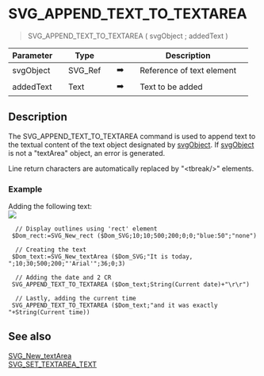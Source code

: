 <!-- SVG_APPEND_TEXT_TO_TEXTAREA ( svgObject ; text )
-> svgObject (Text)
-> text (Text) - String to write-->
# SVG_APPEND_TEXT_TO_TEXTAREA

> SVG_APPEND_TEXT_TO_TEXTAREA ( svgObject ; addedText )

| Parameter |     | Type |     |     |     | Description |     |
| --- | --- | --- | --- | --- | --- | --- | --- |
| svgObject |     | SVG_Ref |     | ➡️ |     | Reference of text element |     |
| addedText |     | Text |     | ➡️ |     | Text to be added |     |

## Description

The SVG_APPEND_TEXT_TO_TEXTAREA command is used to append text to the textual content of the text object designated by [svgObject](# "Reference of text element"). If [svgObject](# "Reference of text element") is not a "textArea" object, an error is generated.

Line return characters are automatically replaced by "&lt;tbreak/&gt;" elements.

### Example  

Adding the following text:  
![](https://doc.4d.com/4Dv19/picture/359222/pict359222.en.png)

```4d
  // Display outlines using 'rect' element  
 $Dom_rect:=SVG_New_rect ($Dom_SVG;10;10;500;200;0;0;"blue:50";"none")  
   
  // Creating the text  
 $Dom_text:=SVG_New_textArea ($Dom_SVG;"It is today, ";10;30;500;200;"'Arial'";36;0;3)  
   
  // Adding the date and 2 CR  
 SVG_APPEND_TEXT_TO_TEXTAREA ($Dom_text;String(Current date)+"\r\r")  
   
  // Lastly, adding the current time  
 SVG_APPEND_TEXT_TO_TEXTAREA ($Dom_text;"and it was exactly "+String(Current time))
```

## See also

[SVG_New_textArea](SVG_New_textArea.md)  
[SVG_SET_TEXTAREA_TEXT](SVG_SET_TEXTAREA_TEXT.md)
